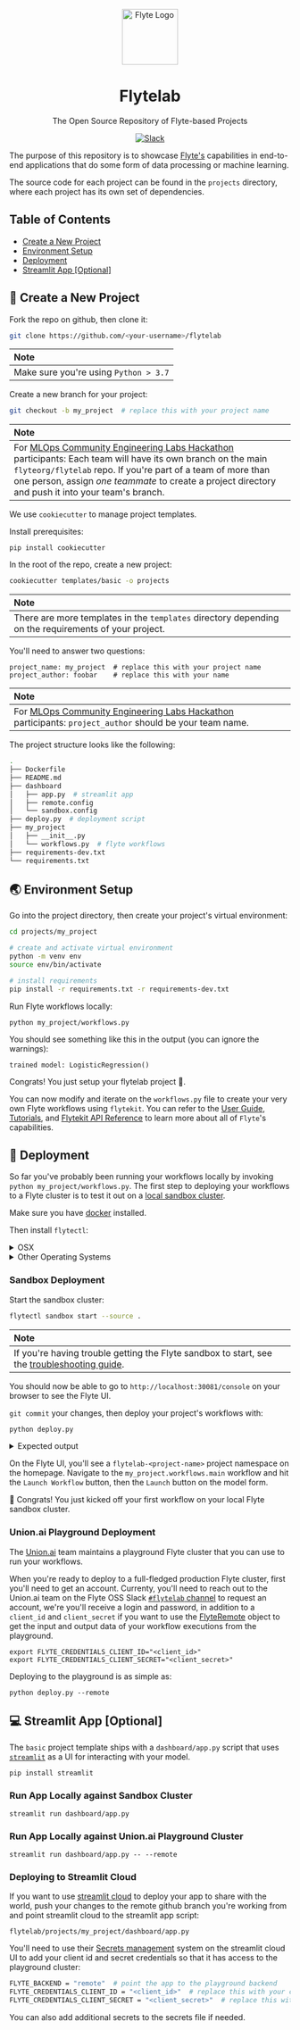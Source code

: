 <html>
    <p align="center"> 
        <img src="https://github.com/flyteorg/flyte/blob/master/rsts/images/flyte_circle_gradient_1_4x4.png" alt="Flyte Logo" width="100">
    </p>
    <h1 align="center">
        Flytelab
    </h1>
    <p align="center">
        The Open Source Repository of Flyte-based Projects
    </p>
    <p align="center">
        <a href="https://slack.flyte.org">
            <img src="https://img.shields.io/badge/slack-join_chat.svg?logo=slack&style=social" alt="Slack" />
        </a>
    </p>
</html>

The purpose of this repository is to showcase [Flyte's](https://flyte.org/) capabilities in end-to-end
applications that do some form of data processing or machine learning.

The source code for each project can be found in the `projects` directory, where each project has its
own set of dependencies.

## Table of Contents

- [Create a New Project](#-create-a-new-project)
- [Environment Setup](#-environment-setup)
- [Deployment](#-deployment)
- [Streamlit App [Optional]](#-streamlit-app-optional)

## 🚀 Create a New Project

Fork the repo on github, then clone it:

```bash
git clone https://github.com/<your-username>/flytelab
```

| **Note** |
|:---------|
| Make sure you're using `Python > 3.7`|

Create a new branch for your project:

```bash
git checkout -b my_project  # replace this with your project name
```

| **Note** |
|:---------|
| For [MLOps Community Engineering Labs Hackathon](https://flyte.org/hackathon/) participants: Each team will have its own branch on the main `flyteorg/flytelab` repo. If you're part of a team of more than one person, assign *one teammate* to create a project directory and push it into your team's branch. |

We use `cookiecutter` to manage project templates.

Install prerequisites:

```
pip install cookiecutter
```

In the root of the repo, create a new project:

```bash
cookiecutter templates/basic -o projects
```

| **Note** |
|:---------|
| There are more templates in the `templates` directory depending on the requirements of your project. |

You'll need to answer two questions:
```
project_name: my_project  # replace this with your project name
project_author: foobar    # replace this with your name
```

| **Note** |
|:---------|
| For [MLOps Community Engineering Labs Hackathon](https://flyte.org/hackathon/) participants: `project_author` should be your team name. |

The project structure looks like the following:
```bash
.
├── Dockerfile
├── README.md
├── dashboard
│   ├── app.py  # streamlit app
│   ├── remote.config
│   └── sandbox.config
├── deploy.py  # deployment script
├── my_project
│   ├── __init__.py
│   └── workflows.py  # flyte workflows
├── requirements-dev.txt
└── requirements.txt
```

## 🌏 Environment Setup

Go into the project directory, then create your project's virtual environment:

```bash
cd projects/my_project

# create and activate virtual environment
python -m venv env
source env/bin/activate

# install requirements
pip install -r requirements.txt -r requirements-dev.txt
```

Run Flyte workflows locally:

```
python my_project/workflows.py
```

You should see something like this in the output (you can ignore the warnings):
```
trained model: LogisticRegression()
```

Congrats! You just setup your flytelab project 🌟.

You can now modify and iterate on the `workflows.py` file to create your very own Flyte
workflows using `flytekit`. You can refer to the
[User Guide](https://docs.flyte.org/projects/cookbook/en/latest/index.html),
[Tutorials](https://docs.flyte.org/projects/cookbook/en/latest/tutorials.html),
and [Flytekit API Reference](https://docs.flyte.org/projects/flytekit/en/latest/) to
learn more about all of `Flyte`'s capabilities.

## 🚢 Deployment

So far you've probably been running your workflows locally by invoking `python my_project/workflows.py`.
The first step to deploying your workflows to a Flyte cluster is to test it out on a
[local sandbox cluster](https://docs.flyte.org/en/latest/deployment/sandbox.html).

Make sure you have [docker](https://docs.docker.com/get-docker/) installed.

Then install `flytectl`:

<details>

<summary>OSX</summary>

```bash
brew install flyteorg/homebrew-tap/flytectl
```

</details>

<details>

<summary>Other Operating Systems</summary>

```bash
curl -sL https://ctl.flyte.org/install | sudo bash -s -- -b /usr/local/bin # You can change path from /usr/local/bin to any file system path
export PATH=$(pwd)/bin:$PATH # Only required if user used different path then /usr/local/bin
```

</details>

### Sandbox Deployment

Start the sandbox cluster:

```bash
flytectl sandbox start --source .
```

| **Note** |
|:---------|
| If you're having trouble getting the Flyte sandbox to start, see the [troubleshooting guide](https://docs.flyte.org/en/latest/community/troubleshoot.html#troubleshooting-guide). |

You should now be able to go to `http://localhost:30081/console` on your browser to see the Flyte UI.

`git commit` your changes, then deploy your project's workflows with:

```bash
python deploy.py
```

<details>

<summary>Expected output</summary>

You should see something like:

```
Successfully packaged 4 flyte objects into /Users/nielsbantilan/git/flytelab/projects/my_project/flyte-package.tgz
Registering Flyte workflows
 ---------------------------------------------------------------- --------- ------------------------------
| NAME (4)                                                       | STATUS  | ADDITIONAL INFO              |
 ---------------------------------------------------------------- --------- ------------------------------
| /tmp/register724861421/0_my_project.workflows.get_dataset_1.pb | Success | Successfully registered file |
 ---------------------------------------------------------------- --------- ------------------------------
| /tmp/register724861421/1_my_project.workflows.train_model_1.pb | Success | Successfully registered file |
 ---------------------------------------------------------------- --------- ------------------------------
| /tmp/register724861421/2_my_project.workflows.main_2.pb        | Success | Successfully registered file |
 ---------------------------------------------------------------- --------- ------------------------------
| /tmp/register724861421/3_my_project.workflows.main_3.pb        | Success | Successfully registered file |
 ---------------------------------------------------------------- --------- ------------------------------
4 rows
```

</details>

On the Flyte UI, you'll see a `flytelab-<project-name>` project namespace on the homepage.
Navigate to the `my_project.workflows.main` workflow and hit the `Launch Workflow` button, then
the `Launch` button on the model form.

🎉 Congrats! You just kicked off your first workflow on your local Flyte sandbox cluster.

<!-- TODO: add instructions for fast registration -->

### Union.ai Playground Deployment

The [Union.ai](https://union.ai/) team maintains a playground Flyte cluster that you can use
to run your workflows.

When you're ready to deploy to a full-fledged production Flyte cluster, first you'll need to
get an account. Currenty, you'll need to reach out to the Union.ai team on the Flyte OSS Slack 
[`#flytelab` channel](https://flyte-org.slack.com/archives/C032ZU3FSAX) to request an account,
we're you'll receive a login and password, in addition to a `client_id` and `client_secret`
if you want to use the [FlyteRemote](https://docs.flyte.org/projects/flytekit/en/latest/design/control_plane.html#design-control-plane) object to get the input and output data of your workflow executions
from the playground.

```
export FLYTE_CREDENTIALS_CLIENT_ID="<client_id>"
export FLYTE_CREDENTIALS_CLIENT_SECRET="<client_secret>"
```

Deploying to the playground is as simple as:

```
python deploy.py --remote
```

<!-- TODO: add instructions for fast registration -->


## 💻 Streamlit App [Optional]

The `basic` project template ships with a `dashboard/app.py` script that uses
[`streamlit`](https://streamlit.io/) as a UI for interacting with your model.

```
pip install streamlit
```

### Run App Locally against Sandbox Cluster

```
streamlit run dashboard/app.py
```

### Run App Locally against Union.ai Playground Cluster

```
streamlit run dashboard/app.py -- --remote
```

### Deploying to Streamlit Cloud

If you want to use [streamlit cloud](https://streamlit.io/cloud) to deploy your app
to share with the world, push your changes to the remote github branch you're working
from and point streamlit cloud to the streamlit app script:

```
flytelab/projects/my_project/dashboard/app.py
```

You'll need to use their [Secrets management](https://docs.streamlit.io/streamlit-cloud/get-started/deploy-an-app/connect-to-data-sources/secrets-management) system on the streamlit cloud UI
to add your client id and secret credentials so that it has access to the playground
cluster:

```bash
FLYTE_BACKEND = "remote"  # point the app to the playground backend
FLYTE_CREDENTIALS_CLIENT_ID = "<client_id>"  # replace this with your client id
FLYTE_CREDENTIALS_CLIENT_SECRET = "<client_secret>"  # replace this with your client secret
```

You can also add additional secrets to the secrets file if needed.
